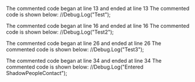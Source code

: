 The commented code began at line 13 and ended at line 13
The commented code is shown below:
        //Debug.Log("Test");


The commented code began at line 16 and ended at line 16
The commented code is shown below:
            //Debug.Log("Test2");


The commented code began at line 26 and ended at line 26
The commented code is shown below:
            //Debug.Log("Test3");


The commented code began at line 34 and ended at line 34
The commented code is shown below:
            //Debug.Log("Entered ShadowPeopleContact");


